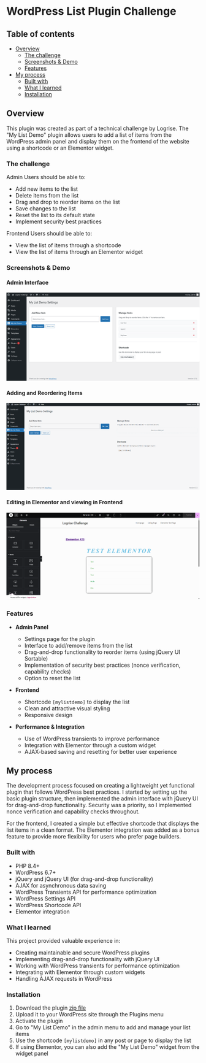 # WordPress List Plugin Challenge

## Table of contents

- [Overview](#overview)
  - [The challenge](#the-challenge)
  - [Screenshots & Demo](#screenshots--demo)
  - [Features](#features)
- [My process](#my-process)
  - [Built with](#built-with)
  - [What I learned](#what-i-learned)
  - [Installation](#installation)

## Overview

This plugin was created as part of a technical challenge by Logrise. The "My List Demo" plugin allows users to add a list of items from the WordPress admin panel and display them on the frontend of the website using a shortcode or an Elementor widget.

### The challenge

Admin Users should be able to:

- Add new items to the list
- Delete items from the list
- Drag and drop to reorder items on the list
- Save changes to the list
- Reset the list to its default state
- Implement security best practices

Frontend Users should be able to:

- View the list of items through a shortcode
- View the list of items through an Elementor widget

### Screenshots & Demo

#### Admin Interface
![Admin Interface](wp-content/themes/logrisechallengetheme/screenshot-plugin.png)

#### Adding and Reordering Items
![Adding and Reordering Items](wp-content/themes/logrisechallengetheme/gif-1.gif)

#### Editing in Elementor and viewing in Frontend
![Editing in Elementor and viewing in Frontend](wp-content/themes/logrisechallengetheme/gif-2.gif)

### Features

- **Admin Panel**
  - Settings page for the plugin
  - Interface to add/remove items from the list
  - Drag-and-drop functionality to reorder items (using jQuery UI Sortable)
  - Implementation of security best practices (nonce verification, capability checks)
  - Option to reset the list

- **Frontend**
  - Shortcode `[mylistdemo]` to display the list
  - Clean and attractive visual styling
  - Responsive design

- **Performance & Integration**
  - Use of WordPress transients to improve performance
  - Integration with Elementor through a custom widget
  - AJAX-based saving and resetting for better user experience

## My process

The development process focused on creating a lightweight yet functional plugin that follows WordPress best practices. I started by setting up the basic plugin structure, then implemented the admin interface with jQuery UI for drag-and-drop functionality. Security was a priority, so I implemented nonce verification and capability checks throughout.

For the frontend, I created a simple but effective shortcode that displays the list items in a clean format. The Elementor integration was added as a bonus feature to provide more flexibility for users who prefer page builders.

### Built with

- PHP 8.4+
- WordPress 6.7+
- jQuery and jQuery UI (for drag-and-drop functionality)
- AJAX for asynchronous data saving
- WordPress Transients API for performance optimization
- WordPress Settings API
- WordPress Shortcode API
- Elementor integration

### What I learned

This project provided valuable experience in:
- Creating maintainable and secure WordPress plugins
- Implementing drag-and-drop functionality with jQuery UI
- Working with WordPress transients for performance optimization
- Integrating with Elementor through custom widgets
- Handling AJAX requests in WordPress

### Installation

1. Download the plugin [zip file](https://github.com/fhvicente/logrisechallenge/raw/main/my-list-demo.zip)
2. Upload it to your WordPress site through the Plugins menu
3. Activate the plugin
4. Go to "My List Demo" in the admin menu to add and manage your list items
5. Use the shortcode `[mylistdemo]` in any post or page to display the list
6. If using Elementor, you can also add the "My List Demo" widget from the widget panel